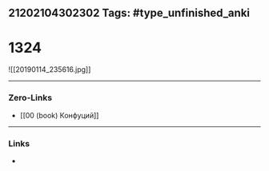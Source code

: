 21202104302302
Tags: #type_unfinished_anki 
---
# 1324

![[20190114_235616.jpg]]

---
### Zero-Links
- [[00 (book) Конфуций]]
---
### Links
-